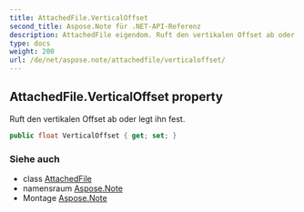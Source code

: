 ```yaml
---
title: AttachedFile.VerticalOffset
second_title: Aspose.Note für .NET-API-Referenz
description: AttachedFile eigendom. Ruft den vertikalen Offset ab oder legt ihn fest.
type: docs
weight: 200
url: /de/net/aspose.note/attachedfile/verticaloffset/
---
```

## AttachedFile.VerticalOffset property

Ruft den vertikalen Offset ab oder legt ihn fest.

```csharp
public float VerticalOffset { get; set; }
```

### Siehe auch

* class [AttachedFile](../)
* namensraum [Aspose.Note](../../attachedfile/)
* Montage [Aspose.Note](../../../)


